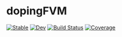 # dopingFVM

[![Stable](https://img.shields.io/badge/docs-stable-blue.svg)](https://TTp95.github.io/dopingFVM.jl/stable)
[![Dev](https://img.shields.io/badge/docs-dev-blue.svg)](https://TTp95.github.io/dopingFVM.jl/dev)
[![Build Status](https://github.com/TTp95/dopingFVM.jl/workflows/CI/badge.svg)](https://github.com/TTp95/dopingFVM.jl/actions)
[![Coverage](https://codecov.io/gh/TTp95/dopingFVM.jl/branch/master/graph/badge.svg)](https://codecov.io/gh/TTp95/dopingFVM.jl)

